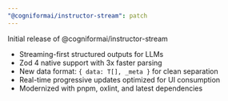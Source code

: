 ```yaml
---
"@cogniformai/instructor-stream": patch
---
```


Initial release of @cogniformai/instructor-stream

- Streaming-first structured outputs for LLMs
- Zod 4 native support with 3x faster parsing
- New data format: `{ data: T[], _meta }` for clean separation
- Real-time progressive updates optimized for UI consumption
- Modernized with pnpm, oxlint, and latest dependencies